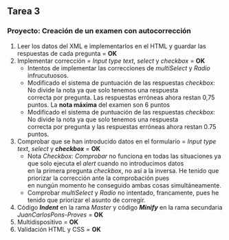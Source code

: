 ## Tarea 3 

### Proyecto: Creación de un examen con autocorrección

1. Leer los datos del XML e implementarlos en el HTML y guardar las respuestas de cada pregunta = **OK**
2. Implementar corrección = *Input type text*, *select* y *checkbox* = **OK**
    - Intentos de implementar las correcciones de *multiSelect* y *Radio* infrucutuosos.  
    - Modificado el sistema de puntuación de las respuestas *checkbox*: No divide la nota ya que solo tenemos una respuesta  
    correcta por pregunta. Las respuestas erróneas ahora restan 0,75 puntos. La **nota máxima** del examen son 6 puntos
    - Modificado el sistema de puntuación de las respuestas *checkbox*: No divide la nota ya que solo tenemos una respuesta  
    correcta por pregunta y las respuestas erróneas ahora restan 0.75 puntos.     
3. Comprobar que se han introducido datos en el formulario = *Input type text*, *select* y **_checkbox_** = **OK**
    - Nota *Checkbox*: *Comprobar* no funciona en todas las situaciones ya que solo ejecuta el *alert* cuando no introducimos datos  
    en la primera pregunta *checkbox*, no así a la inversa. He tenido que priorizar la corrección ante la comprobación pues  
    en nungún momento he conseguido ambas cosas simultáneamente. 
    - Comprobar *multiSelect* y *Radio* no intentado, francamente, pues he tenido que priorizar el asunto de corregir.
4. Código __*Indent*__ en la rama *Master* y código __*Minify*__ en la rama secundaria *JuanCarlosPons-Proves* = **OK** 
5. Multidispositivo = __OK__
6. Validación HTML y CSS = __OK__
    
    
